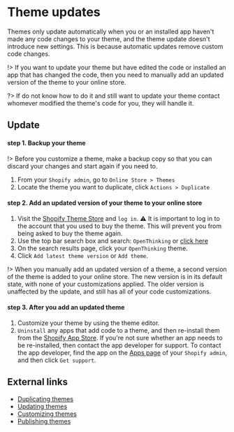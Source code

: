 # Theme updates

Themes only update automatically when you or an installed app haven't made any code changes to your theme, and the theme update doesn't introduce new settings. This is because automatic updates remove custom code changes. 

!> If you want to update your theme but have edited the code or installed an app that has changed the code, then you need to manually add an updated version of the theme to your online store.

?> If do not know how to do it and still want to update your theme contact whomever modified the theme's code for you, they will handle it.


## Update

#### step 1. Backup your theme
!> Before you customize a theme, make a backup copy so that you can discard your changes and start again if you need to.

1. From your `Shopify admin`, go to `Online Store > Themes`
1. Locate the theme you want to duplicate, click `Actions > Duplicate`


#### step 2. Add an updated version of your theme to your online store
1. Visit the [Shopify Theme Store](https://themes.shopify.com/?ref=openthinking1) and `log in`. 
⚠️ It is important to log in to the account that you used to buy the theme. This will prevent you from being asked to buy the theme again.
1. Use the top bar search box and search: `OpenThinking` or [click here](https://themes.shopify.com/themes?q=OpenThinking&ref=openthinking1)
1. On the search results page, click your `OpenThinking` theme.
1. Click `Add latest theme version` or `Add theme`.

!> When you manually add an updated version of a theme, a second version of the theme is added to your online store. The new version is in its default state, with none of your customizations applied. The older version is unaffected by the update, and still has all of your code customizations.

#### step 3. After you add an updated theme
1. Customize your theme by using the theme editor.
1. `Uninstall` any apps that add code to a theme, and then re-install them from the [Shopify App Store](https://apps.shopify.com/?ref=openthinking1). If you're not sure whether an app needs to be re-installed, then contact the app developer for support. To contact the app developer, find the app on the [Apps page](https://shopify.com/admin/apps?ref=openthinking1) of your `Shopify admin`, and then click `Get support`.


## External links
- [Duplicating themes](https://help.shopify.com/en/manual/online-store/themes/managing-themes/duplicating-themes?ref=openthinking1)
- [Updating themes](https://help.shopify.com/en/manual/online-store/themes/managing-themes/updating-themes?ref=openthinking1)
- [Customizing themes](https://help.shopify.com/en/manual/online-store/themes/os20/customize/?ref=openthinking1)
- [Publishing themes](https://help.shopify.com/en/manual/online-store/themes/managing-themes/publishing-themes?ref=openthinking1)
